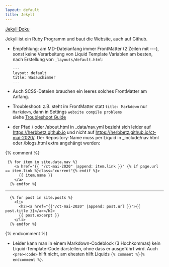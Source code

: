 ```yaml
---
layout: default
title: Jekyll
---
```

[Jekyll Doku](https://jekyllrb.com/docs/)

Jekyll ist ein Ruby Programm und baut die Website, auch auf Github.

+ Empfehlung: am MD-Dateianfang immer FrontMatter (2 Zeilen mit ---), sonst keine Verarbeitung von Liquid Template Variablen 
  am besten, nach Erstellung von `_layouts/default.html`:
  ```
  ---
  layout: default
  title: Wasauchimmer
  ---
  ```
+ Auch SCSS-Dateien brauchen ein leeres solches FrontMatter am Anfang.

+ Troubleshoot: 
  z.B. steht im FrontMatter statt `title: Markdown` nur `Markdown`, dann in Settings `website compile problems`   
  siehe [Troubleshoot Guide](https://help.github.com/en/github/working-with-github-pages/troubleshooting-jekyll-build-errors-for-github-pages-sites#troubleshooting-build-errors)
  
+ der Pfad / oder /about.html in _data/nav.yml bezieht sich leider auf https://herbbetz.github.io und nicht auf https://herbbetz.github.io/ct-mai-2020/. Der Repository-Name muss per Liquid in _include/nav.html oder /blogs.html extra angehängt werden:

{% comment %}

```
 {% for item in site.data.nav %} 
    <a href="{{ "/ct-mai-2020" |append: item.link }}" {% if page.url == item.link %}class="current"{% endif %}>
      {{ item.name }}
    </a>
  {% endfor %}
```

---------------

```
  {% for post in site.posts %}
    <li>
      <h2><a href="{{"/ct-mai-2020" |append: post.url }}">{{ post.title }}</a></h2>
      {{ post.excerpt }}
    </li>
  {% endfor %}
```

{% endcomment %}

+ Leider kann man in einem Markdown-Codeblock (3 Hochkommas) kein Liquid-Template-Code darstellen, ohne dass er ausgeführt wird. Auch `<pre><code>` hilft nicht, am ehesten hilft Liquids `{% comment %}{% endcomment %}`. 
